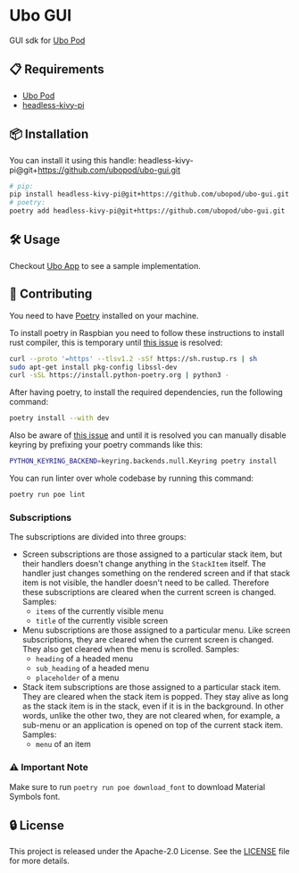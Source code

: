 # Ubo GUI

GUI sdk for [Ubo Pod](https://github.com/ubopod)

## 📋 Requirements

- [Ubo Pod](https://github.com/ubopod)
- [headless-kivy-pi](https://github.com/ubopod/headless-kivy-pi)

## 📦 Installation

You can install it using this handle: headless-kivy-pi@git+<https://github.com/ubopod/ubo-gui.git>

```sh
# pip:
pip install headless-kivy-pi@git+https://github.com/ubopod/ubo-gui.git
# poetry:
poetry add headless-kivy-pi@git+https://github.com/ubopod/ubo-gui.git
```

## 🛠 Usage

Checkout [Ubo App](https://github.com/ubopod/ubo-app) to see a sample implementation.

## 🤝 Contributing

You need to have [Poetry](https://python-poetry.org/) installed on your machine.

To install poetry in Raspbian you need to follow these instructions to install rust compiler, this is temporary until [this issue](https://github.com/python-poetry/poetry/issues/7645) is resolved:

```sh
curl --proto '=https' --tlsv1.2 -sSf https://sh.rustup.rs | sh
sudo apt-get install pkg-config libssl-dev
curl -sSL https://install.python-poetry.org | python3 -
```

After having poetry, to install the required dependencies, run the following command:

```sh
poetry install --with dev
```

Also be aware of [this issue](https://github.com/python-poetry/poetry/issues/1917) and until it is resolved you can manually disable keyring by prefixing your poetry commands like this:

```sh
PYTHON_KEYRING_BACKEND=keyring.backends.null.Keyring poetry install
```

You can run linter over whole codebase by running this command:

```sh
poetry run poe lint
```

### Subscriptions

The subscriptions are divided into three groups:

- Screen subscriptions are those assigned to a particular stack item, but their handlers doesn't change anything in the `StackItem` itself.
  The handler just changes something on the rendered screen and if that stack item is not visible, the handler doesn't need to be called.
  Therefore these subscriptions are cleared when the current screen is changed.
  Samples:
  - `items` of the currently visible menu
  - `title` of the currently visible screen
- Menu subscriptions are those assigned to a particular menu. Like screen subscriptions, they are cleared when the current screen is changed. They also get cleared when the menu is scrolled.
  Samples:
  - `heading` of a headed menu
  - `sub_heading` of a headed menu
  - `placeholder` of a menu
- Stack item subscriptions are those assigned to a particular stack item. They are cleared when the stack item is popped. They stay alive as long as the stack item is in the stack, even if it is in the background.
  In other words, unlike the other two, they are not cleared when, for example, a sub-menu or an application is opened on top of the current stack item.
  Samples:
  - `menu` of an item

### ⚠️ Important Note

Make sure to run `poetry run poe download_font` to download Material Symbols font.

## 🔒 License

This project is released under the Apache-2.0 License. See the [LICENSE](./LICENSE)
file for more details.
